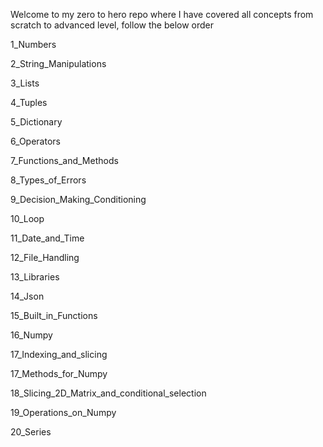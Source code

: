 Welcome to my zero to hero repo where I have covered all concepts from scratch to advanced level, follow the below order

1_Numbers

2_String_Manipulations

3_Lists

4_Tuples

5_Dictionary

6_Operators

7_Functions_and_Methods

8_Types_of_Errors

9_Decision_Making_Conditioning

10_Loop

11_Date_and_Time

12_File_Handling

13_Libraries

14_Json

15_Built_in_Functions

16_Numpy

17_Indexing_and_slicing

17_Methods_for_Numpy

18_Slicing_2D_Matrix_and_conditional_selection

19_Operations_on_Numpy

20_Series
